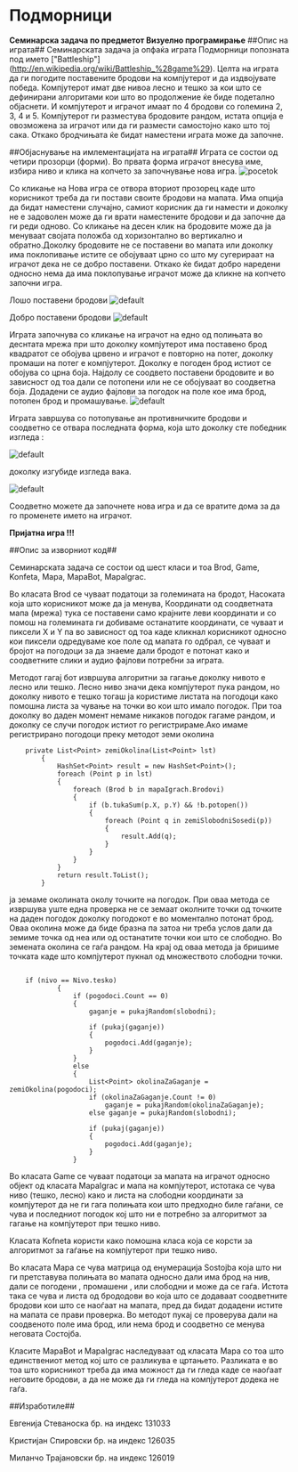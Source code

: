 # Подморници
**Семинарска задача по предметот Визуелно програмирање**
##Опис на играта##
Семинарската задача ја опфаќа играта Подморници попозната под името ["Battleship"] (http://en.wikipedia.org/wiki/Battleship_%28game%29). Целта на играта да ги погодите поставените бродови на компјутерот и да издвојувате победа. Компјутерот имат две нивоа лесно и тешко за кои што се дефинирани алгоритами кои што во продолжение ќе биде подетално објаснети. И компјутерот и играчот имаат по 4 бродови со големина 2, 3, 4 и 5. Компјутерот ги разместува бродовите рандом, истата опција е овозможена за играчот или да ги размести самостојно како што тој сака. Откако бродчињата ќе бидат наместени играта може да започне.

##Објаснување на имлементацијата на играта##
Играта се состои од четири прозорци (форми). Во првата форма играчот внесува име, избира ниво и клика на копчето за започнување нова игра.
![pocetok](https://cloud.githubusercontent.com/assets/12072224/7556361/750c6244-f76d-11e4-964e-2873d8700b75.png)

Со кликање на Нова игра се отвора вториот прозорец каде што корисникот треба да ги постави своите бродови на мапата. Има опција да бидат наместени случајно, самиот корисник да ги намести и доколку не е задоволен може да ги врати наместените бродови и да започне да ги реди одново. Со кликање на десен клик на бродовите може да ја менуваат својата положба од хоризонтално во вертикално и обратно.Доколку бродовите не се поставени во мапата или доколку има поклопивање истите се обојуваат црно со што му сугерираат на играчот дека не се добро поставени. Откако ќе бидат добро наредени односно нема да има поклопување играчот може да кликне на копчето започни игра.

 Лошо поставени бродови ![default](https://cloud.githubusercontent.com/assets/12381210/7554642/40759dc6-f730-11e4-8b0b-dddc69f1a4a1.png)
 
 Добро поставени бродови ![default](https://cloud.githubusercontent.com/assets/12381210/7554641/309bc7d6-f730-11e4-8416-4c03ebe41ce9.png)

Играта започнува со кликање на играчот на едно од полињата во деснтата мрежа при што доколку компјутерот има поставено брод квадратот се обојува црвено и играчот е повторно на потег, доколку промаши на потег е компјутерот. Доколку е погоден брод истиот се обојува со црна боја. Најдолу се соодвето поставени бродовите и во зависност од тоа дали се потопени или не се обојуваат во соодветна боја. Додадени се аудио фајлови за погодок на поле кое има брод, потопен брод и промашување.
![default](https://cloud.githubusercontent.com/assets/12381210/7554643/6063e87c-f730-11e4-9290-f8b793210a1d.png)

Играта завршува со потопување ан противничките бродови и соодветно се отвара последната форма, која што доколку сте победник изгледа :

![default](https://cloud.githubusercontent.com/assets/12381210/7554674/69ce0ffe-f731-11e4-9e8b-ab176b7f152e.png)

доколку изгубиде изгледа вака.

![default](https://cloud.githubusercontent.com/assets/12381210/7554670/5440e850-f731-11e4-8ebb-68a469ac2e4f.png)

Соодветно можете да започнете нова игра и да се вратите дома за да го променете името на играчот. 

**Пријатна игра !!!**

##Oпис за изворниот код##

Семинарската задача се состои од шест класи и тоа Brod, Game, Konfeta, Mapa, MapaBot, MapaIgrac. 

Во класата Brod се чуваат податоци за големината на бродот, Насоката која што корисникот може да ја менува, Координати од соодветната мапа (мрежа) тука се поставени само крајните леви  координати и со помош на големината ги добиваме останатите координати, се чуваат и пиксели X и Y па во зависност од тоа каде кликнал корисникот односно кои пиксели одредуваме кое поле од мапата го одбрал, се чуваат и бројот на погодоци за да знаеме дали бродот е потонат како и соодветните слики и аудио фајлови потребни за играта.

Методот гагај бот извршува алгоритни за гагање доколку нивото е лесно или тешко. Лесно ниво значи дека компјутерот пука рандом, но доколку нивото е тешко тогаш ја користиме листата на погодоци како помошна листа за чување на точки во кои што имало погодок. При тоа доколку во даден момент немаме никаков погодок гагаме рандом, и доколку се случи погодок истиот го регистрираме.Ако имаме регистрирано погодоци преку методот земи околина 

```cSharp
	private List<Point> zemiOkolina(List<Point> lst)
        {
            HashSet<Point> result = new HashSet<Point>();
            foreach (Point p in lst)
            {
                foreach (Brod b in mapaIgrach.Brodovi)
                {
                    if (b.tukaSum(p.X, p.Y) && !b.potopen())
                    {
                        foreach (Point q in zemiSlobodniSosedi(p)) 
                        {
                            result.Add(q);
                        }
                    }
                }
            }
            return result.ToList();
        }
``` 

ја земаме околината околу точките на погодок. При оваа метода се извршува уште една проверка не се земаат околните точки од точките на даден погодок доколку погодокот е во моментално потонат брод. Оваа околина може да биде бразна па затоа ни треба услов дали да земиме точка од неа или од останатите точки кои што се слободно. Во земената околина се гаѓа рандом. На крај од оваа метода ја бришиме точката каде што компјутерот пукнал од множеството слободни точки.

``` cSharp
	
	if (nivo == Nivo.tesko)
            {
                if (pogodoci.Count == 0)
                {
                    gaganje = pukajRandom(slobodni);
                    
                    if (pukaj(gaganje))
                    {
                        pogodoci.Add(gaganje);
                    }
                }
                else
                {
                    List<Point> okolinaZaGaganje = zemiOkolina(pogodoci);
                    if (okolinaZaGaganje.Count != 0)
                        gaganje = pukajRandom(okolinaZaGaganje);
                    else gaganje = pukajRandom(slobodni);

                    if (pukaj(gaganje))
                    {
                        pogodoci.Add(gaganje);
                    }
                }

```

Во класата Game се чуваат податоци за мапата на играчот односно објект од класата MapaIgrac и мапа на компјутерот, истотака се чува ниво (тешко, лесно) како и листа на слободни координати за компјутерот да не ги гага полињата кои што предходно биле гаѓани, се чува и последниот погодок кој што ни е потребно за алгоритмот за гагање на компјутерот при тешко ниво.

Класата Kofneta користи како помошна класа која се корсти за алгоритмот за гаѓање на компјутерот при тешко ниво.

Во класата Mapa се чува матрица од енумерација Sostojba која што ни ги претставува полињата во мапата односно дали има брод на нив, дали се погодени , промашени , или слободни и може да се гаѓа. Истота така се чува и листа од брододови во која што се додаваат соодветните бродови кои што се наоѓаат на мапата, пред да бидат додадени истите на мапата се прави проверка. Во методот пукај  се проверува дали на соодвеното поле има брод, или нема брод и соодветно се менува неговата Состојба.

Класите MapaBot и MapaIgrac наследуваат од класата Mapa со тоа што единствениот метод кој што се разликува е цртањето. Разликата е во тоа што корисникот треба да има можност да ги гледа каде се наоѓаат неговите бродови, а да не може да ги гледа на компјутерот додека не гаѓа.


##Изработиле##

Евгенија Стеваноска бр. на индекс 131033

Кристијан Спировски бр. на индекс 126035

Миланчо Трајановски бр. на индекс 126019
